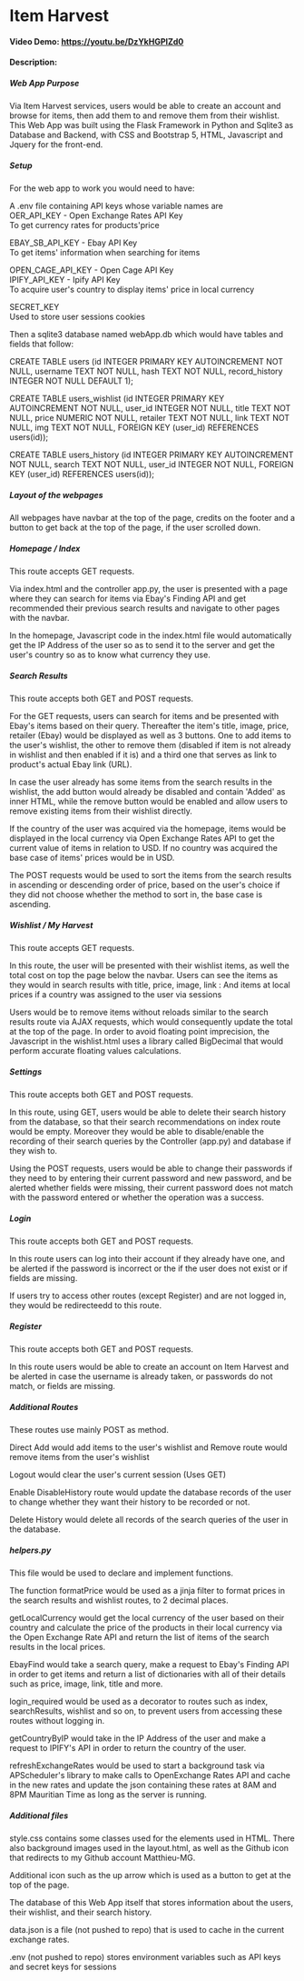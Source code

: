 # Item Harvest
#### Video Demo:  https://youtu.be/DzYkHGPIZd0
#### Description:
##### Web App Purpose
Via Item Harvest services, users would be able to create an account and browse for items, then add them to and remove them from their wishlist.
This Web App was built using the Flask Framework in Python and Sqlite3 as Database and Backend, with CSS and Bootstrap 5, HTML, Javascript and Jquery for the front-end.

##### Setup
For the web app to work you would need to have:

A .env file containing API keys whose variable names are\
OER_API_KEY - Open Exchange Rates API Key\
To get currency rates for products'price

EBAY_SB_API_KEY - Ebay API Key\
To get items' information when searching for items

OPEN_CAGE_API_KEY - Open Cage API Key\
IPIFY_API_KEY - Ipify API Key\
To acquire user's country to display items' price in local currency

SECRET_KEY\
Used to store user sessions cookies

Then a sqlite3 database named webApp.db which would have tables and fields that follow:

CREATE TABLE users (id INTEGER PRIMARY KEY AUTOINCREMENT NOT NULL, username TEXT NOT NULL, hash TEXT NOT NULL, record_history INTEGER NOT NULL DEFAULT 1);

CREATE TABLE users_wishlist (id INTEGER PRIMARY KEY AUTOINCREMENT NOT NULL, user_id INTEGER NOT NULL, title TEXT NOT NULL, price NUMERIC NOT NULL, retailer TEXT NOT NULL, link TEXT NOT NULL, img TEXT NOT NULL, FOREIGN KEY (user_id) REFERENCES users(id));

CREATE TABLE users_history (id INTEGER PRIMARY KEY AUTOINCREMENT NOT NULL, search TEXT NOT NULL, user_id INTEGER NOT NULL, FOREIGN KEY (user_id) REFERENCES users(id));

##### Layout of the webpages
All webpages have navbar at the top of the page, credits on the footer and a button to get back at the top of the page, if the user scrolled down.

##### Homepage / Index
This route accepts GET requests.

Via index.html and the controller app.py, the user is presented with a page where they can search for items via Ebay's Finding API and get recommended their previous search results and navigate to other pages with the navbar.

In the homepage, Javascript code in the index.html file would automatically get the IP Address of the user so as to send it to the server and get the user's country so as to know what currency they use.

##### Search Results
This route accepts both GET and POST requests.

For the GET requests, users can search for items and be presented with Ebay's items based on their query. Thereafter the item's title, image, price, retailer (Ebay) would be displayed as well as 3 buttons. One to add items to the user's wishlist, the other to remove them (disabled if item is not already in wishlist and then enabled if it is) and a third one that serves as link to product's actual Ebay link (URL).

In case the user already has some items from the search results in the wishlist, the add button would already be disabled and contain 'Added' as inner HTML, while the remove button would be enabled and allow users to remove existing items from their wishlist directly.

If the country of the user was acquired via the homepage, items would be displayed in the local currency via Open Exchange Rates API to get the current value of items in relation to USD. If no country was acquired the base case of items' prices would be in USD.

The POST requests would be used to sort the items from the search results in ascending or descending order of price, based on the user's choice if they did not choose whether the method to sort in, the base case is ascending.

##### Wishlist / My Harvest
This route accepts GET requests.

In this route, the user will be presented with their wishlist items, as well the total cost on top the page below the navbar.
Users can see the items as they would in search results with title, price, image, link : And items at local prices if a country was assigned to the user via sessions

Users would be to remove items without reloads similar to the search results route via AJAX requests, which would consequently update the total at the top of the page. In order to avoid floating point imprecision, the Javascript in the wishlist.html uses a library called BigDecimal that would perform accurate floating values calculations.

##### Settings
This route accepts both GET and POST requests.

In this route, using GET, users would be able to delete their search history from the database, so that their search recommendations on index route would be empty. Moreover they would be able to disable/enable the recording of their search queries by the Controller (app.py) and database if they wish to.

Using the POST requests, users would be able to change their passwords if they need to by entering their current password and new password, and be alerted whether fields were missing, their current password does not match with the password entered or whether the operation was a success.

##### Login
This route accepts both GET and POST requests.

In this route users can log into their account if they already have one, and be alerted if the password is incorrect or the if the user does not exist or if fields are missing.

If users try to access other routes (except Register) and are not logged in, they would be redirecteedd to this route.

##### Register
This route accepts both GET and POST requests.

In this route users would be able to create an account on Item Harvest and be alerted in case the username is already taken, or passwords do not match, or fields are missing.

##### Additional Routes
These routes use mainly POST as method.

Direct Add would add items to the user's wishlist and Remove route would remove items from the user's wishlist

Logout would clear the user's current session (Uses GET)

Enable DisableHistory route would update the database records of the user to change whether they want their history to be recorded or not.

Delete History would delete all records of the search queries of the user in the database.

##### helpers.py
This file would be used to declare and implement functions.

The function formatPrice would be used as a jinja filter to format prices in the search results and wishlist routes, to 2 decimal places.

getLocalCurrency would get the local currency of the user based on their country and calculate the price of the products in their local currency via the Open Exchange Rate API and return the list of items of the search results in the local prices.

EbayFind would take a search query, make a request to Ebay's Finding API in order to get items and return a list of dictionaries with all of their details such as price, image, link, title and more.

login_required would be used as a decorator to routes such as index, searchResults, wishlist and so on, to prevent users from accessing these routes without logging in.

getCountryByIP would take in the IP Address of the user and make a request to IPIFY's API in order to return the country of the user.

refreshExchangeRates would be used to start a background task via APScheduler's library to make calls to OpenExchange Rates API and cache in the new rates and update the json containing these rates at 8AM and 8PM Mauritian Time as long as the server is running.

##### Additional files
style.css contains some classes used for the elements used in HTML.
There also background images used in the layout.html, as well as the Github icon that redirects to my Github account Matthieu-MG.

Additional icon such as the up arrow which is used as a button to get at the top of the page.

The database of this Web App itself that stores information about the users, their wishlist, and their search history.

data.json is a file (not pushed to repo) that is used to cache in the current exchange rates.

.env (not pushed to repo) stores environment variables such as API keys and secret keys for sessions 